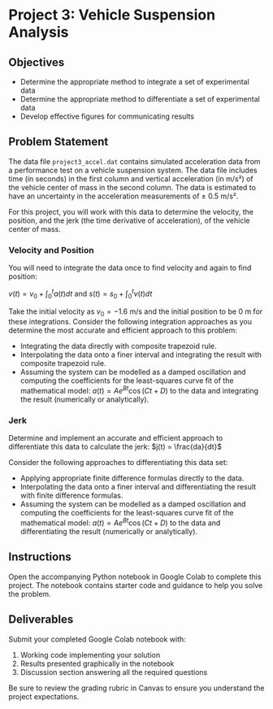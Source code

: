 # Project 3: Vehicle Suspension Analysis

## Objectives
- Determine the appropriate method to integrate a set of experimental data
- Determine the appropriate method to differentiate a set of experimental data
- Develop effective figures for communicating results

## Problem Statement
The data file `project3_accel.dat` contains simulated acceleration data from a performance test on a vehicle suspension system. The data file includes time (in seconds) in the first column and vertical acceleration (in m/s²) of the vehicle center of mass in the second column. The data is estimated to have an uncertainty in the acceleration measurements of ± 0.5 m/s².

For this project, you will work with this data to determine the velocity, the position, and the jerk (the time derivative of acceleration), of the vehicle center of mass.

### Velocity and Position
You will need to integrate the data once to find velocity and again to find position:

$v(t) = v_0 + \int_{0}^{t} a(t) dt$ and $s(t) = s_0 + \int_{0}^{t} v(t) dt$

Take the initial velocity as $v_0 = -1.6$ m/s and the initial position to be $0$ m for these integrations. Consider the following integration approaches as you determine the most accurate and efficient approach to this problem:

- Integrating the data directly with composite trapezoid rule.
- Interpolating the data onto a finer interval and integrating the result with composite trapezoid rule.
- Assuming the system can be modelled as a damped oscillation and computing the coefficients for the least-squares curve fit of the mathematical model:
  $a(t) = Ae^{Bt} \cos(Ct + D)$
  to the data and integrating the result (numerically or analytically).

### Jerk
Determine and implement an accurate and efficient approach to differentiate this data to calculate the jerk:
$j(t) = \frac{da}{dt}$

Consider the following approaches to differentiating this data set:
- Applying appropriate finite difference formulas directly to the data.
- Interpolating the data onto a finer interval and differentiating the result with finite difference formulas.
- Assuming the system can be modelled as a damped oscillation and computing the coefficients for the least-squares curve fit of the mathematical model:
  $a(t) = Ae^{Bt} \cos(Ct + D)$
  to the data and differentiating the result (numerically or analytically).

## Instructions
Open the accompanying Python notebook in Google Colab to complete this project. The notebook contains starter code and guidance to help you solve the problem.

## Deliverables
Submit your completed Google Colab notebook with:
1. Working code implementing your solution
2. Results presented graphically in the notebook
3. Discussion section answering all the required questions

Be sure to review the grading rubric in Canvas to ensure you understand the project expectations.
